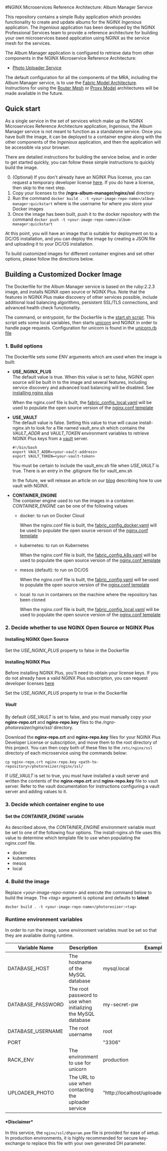 #NGINX Microservices Reference Architecture: Album Manager Service

This repository contains a simple Ruby application which provides functionality to create and update albums for the NGINX _Ingenious_ application. 
The _Ingenious_ application has been developed by the NGINX Professional Services team to provide a reference 
architecture for building your own microservices based application using NGINX as the service mesh for the services. 

The Album Manager application is configured to retrieve data from other components in the NGINX Microservice Reference Architecture: 
- [Photo Uploader Service](https://github.com/nginxinc/ngra-photouploader "Photo Uploader")

The default configuration for all the components of the MRA, including the Album Manager service, is to use the 
[Fabric Model Architecture](https://www.nginx.com/blog/microservices-reference-architecture-nginx-fabric-model/ "Fabric Model").
Instructions for using the [Router Mesh](https://www.nginx.com/blog/microservices-reference-architecture-nginx-router-mesh-model/) or 
[Proxy Model](https://www.nginx.com/blog/microservices-reference-architecture-nginx-proxy-model/) architectures will be made available in the future.

## Quick start
As a single service in the set of services which make up the NGINX Microservices Reference Architecture application, _Ingenious_,
the Album Manager service is not meant to function as a standalone service. Once you have built the image, it can be deployed 
to a container engine along with the other components of the _Ingenious_ application, and then the application will be 
accessible via your browser. 

There are detailed instructions for building the service below, and in order to get started quickly, you can follow these simple 
instructions to quickly build the image. 

0. (Optional) If you don't already have an NGINX Plus license, you can request a temporary developer license 
[here](https://www.nginx.com/developer-license/ "Developer License Form"). If you do have a license, then skip to the next step. 
1. Copy your licenses to the **<repository-path>/ngra-album-manager/nginx/ssl** directory
2. Run the command ```docker build . -t <your-image-repo-name>/album-manager:quickstart``` where <image-repository-name> is the username
for where you store your Docker images
3. Once the image has been built, push it to the docker repository with the command ```docker push -t <your-image-repo-name>/album-manager:quickstart```

At this point, you will have an image that is suitable for deployment on to a DC/OS installation, and you can deploy the
image by creating a JSON file and uploading it to your DC/OS installation.

To build customized images for different container engines and set other options, please follow the directions below.

## Building a Customized Docker Image
The Dockerfile for the Album Manager service is based on the ruby:2.2.3 image, and installs NGINX open source or NGINX Plus. Note that the features
in NGINX Plus make discovery of other services possible, include additional load balancing algorithms, persistent SSL/TLS connections, and
advanced health check functionality.

The command, or entrypoint, for the Dockerfile is the [start.sh script](start.sh "Dockerfile entrypoint"). 
This script sets some local variables, then starts [unicorn](https://rubygems.org/gems/unicorn/ "Unicorn") and NGINX in order to handle page requests.
Configuration for unicorn is found in the [unicorn.rb file](app/unicorn.rb "Unicorn configuration file")

### 1. Build options
The Dockerfile sets some ENV arguments which are used when the image is built:

- **USE_NGINX_PLUS**  
    The default value is true. When this value is set to false, NGINX open source will be built in to the image and several 
    features, including service discovery and advanced load balancing will be disabled.
    See [installing nginx plus](#installing-nginx-plus)
    
    When the nginx.conf file is built, the [fabric_config_local.yaml](nginx/fabric_config_local.yaml) will be
    used to populate the open source version of the [nginx.conf template](nginx/nginx-fabric.conf.j2)
    
- **USE_VAULT**  
    The default value is false. Setting this value to true will cause install-nginx.sh to look 
    for a file named vault_env.sh which contains the _VAULT_ADDR_ and _VAULT_TOKEN_ environment variables to
    retrieve NGINX Plus keys from a [vault](https://www.vaultproject.io/) server.
    
    ```
    #!/bin/bash
    export VAULT_ADDR=<your-vault-address>
    export VAULT_TOKEN=<your-vault-token>
    ```
    
    You must be certain to include the vault_env.sh file when _USE_VAULT_ is true. There is an entry in the .gitignore
    file for vault_env.sh
    
    In the future, we will release an article on our [blog](https://www.nginx.com/blog/) describing how to use vault with NGINX.    
    
- **CONTAINER_ENGINE**  
    The container engine used to run the images in a container. _CONTAINER_ENGINE_ can be one of the following values
     - docker: to run on Docker Cloud 
     
        When the nginx.conf file is built, the [fabric_config_docker.yaml](nginx/fabric_config_docker.yaml) will be
        used to populate the open source version of the [nginx.conf template](nginx/nginx-plus-fabric.conf.j2)
        
     - kubernetes: to run on Kubernetes
     
        When the nginx.conf file is built, the [fabric_config_k8s.yaml](nginx/fabric_config_k8s.yaml) will be
        used to populate the open source version of the [nginx.conf template](nginx/nginx-plus-fabric.conf.j2)
             
     - mesos (default): to run on DC/OS
     
        When the nginx.conf file is built, the [fabric_config.yaml](nginx/fabric_config.yaml) will be
        used to populate the open source version of the [nginx.conf template](nginx/nginx-plus-fabric.conf.j2)
                  
     - local: to run in containers on the machine where the repository has been cloned
     
        When the nginx.conf file is built, the [fabric_config_local.yaml](nginx/fabric_config_local.yaml) will be
        used to populate the open source version of the [nginx.conf template](nginx/nginx-plus-fabric.conf.j2)                  
     
### 2. Decide whether to use NGINX Open Source or NGINX Plus
 
#### <a href="#" id="installing-nginx-oss"></a>Installing NGINX Open Source

Set the _USE_NGINX_PLUS_ property to false in the Dockerfile
    
#### <a href="#" id="installing-nginx-plus"></a>Installing NGINX Plus
Before installing NGINX Plus, you'll need to obtain your license keys. If you do not already have a valid NGINX Plus subscription, you can request 
developer licenses [here](https://www.nginx.com/developer-license/ "Developer License Form") 

Set the _USE_NGINX_PLUS_ property to true in the Dockerfile

##### Vault
By default _USE_VAULT_ is set to false, and you must manually copy your **nginx-repo.crt** and **nginx-repo.key** 
files to the _<path-to-repository>/ngra-photoresizer/nginx/ssl/_ directory.

Download the **nginx-repo.crt** and **nginx-repo.key** files for your NGINX Plus Developer License or subscription, and move them to the root directory of this project. You can then copy both of these files to the `/etc/nginx/ssl` directory of each microservice using the commands below:
```
cp nginx-repo.crt nginx-repo.key <path-to-repository>/photoresizer/nginx/ssl/
```

If _USE_VAULT_ is set to true, you must have installed a vault server and written the contents of the **nginx-repo.crt**
and **nginx-repo.key** file to vault server. Refer to the vault documentation for instructions configuring a vault server
and adding values to it. 

### 3. Decide which container engine to use

#### Set the _CONTAINER_ENGINE_ variable
As described above, the _CONTAINER_ENGINE_ environment variable must be set to one of the following four options.
The install-nginx.sh file uses this value to determine which template file to use when populating the nginx.conf file.

- docker 
- kubernetes 
- mesos 
- local

### 4. Build the image

Replace _&lt;your-image-repo-name&gt;_ and execute the command below to build the image. The _&lt;tag&gt;_ argument is optional and defaults to **latest**

```
docker build . -t <your-image-repo-name>/photoresizer:<tag>
```

### Runtime environment variables
In order to run the image, some environment variables must be set so that they are available during runtime.

| Variable Name | Description | Example Value |
| ------------- | ----------- | ----------- |
| DATABASE_HOST | The hostname of the MySQL database | mysql.local |
| DATABASE_PASSWORD | The root password to use when initializing the MySQL database | my-secret-pw |
| DATABASE_USERNAME | The root username | root |
| PORT | | "3306" |
| RACK_ENV | The environment to use for unicorn| production |
| UPLOADER_PHOTO | The URL to use when contacting the uploader service | "http://localhost/uploader/image/uploads/photos/" |


#### \*Disclaimer\*


In this service, the `nginx/ssl/dhparam.pem` file is provided for ease of setup. In production environments, it is highly recommended for secure key-exchange to replace this file with your own generated DH parameter.